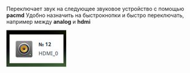 Переключает звук на следующее звуковое устройство с помощью **pacmd**
Удобно назначить на быстрокнопки и быстро переключать, например между **analog** и **hdmi**

![screenshot of sample](screen_switchpulse.png)
